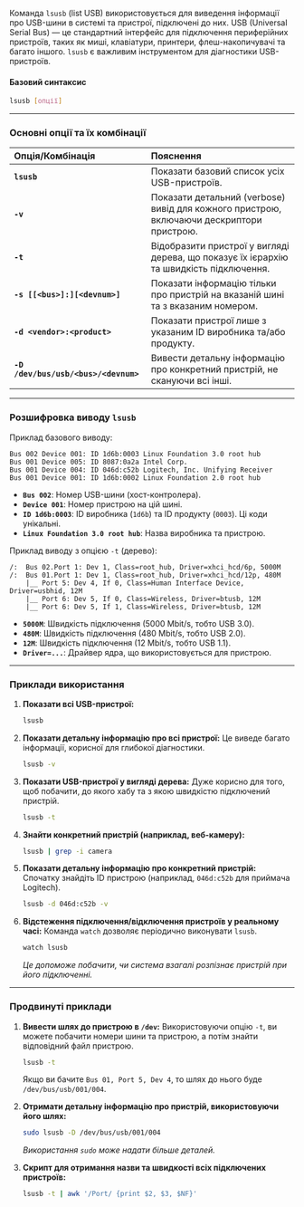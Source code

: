 Команда `lsusb` (list USB) використовується для виведення інформації про USB-шини в системі та пристрої, підключені до них. USB (Universal Serial Bus) — це стандартний інтерфейс для підключення периферійних пристроїв, таких як миші, клавіатури, принтери, флеш-накопичувачі та багато іншого. `lsusb` є важливим інструментом для діагностики USB-пристроїв.

#### **Базовий синтаксис**

```bash
lsusb [опції]
```

---

### **Основні опції та їх комбінації**

| Опція/Комбінація | Пояснення |
| :--- | :--- |
| **`lsusb`** | Показати базовий список усіх USB-пристроїв. |
| **`-v`** | Показати детальний (verbose) вивід для кожного пристрою, включаючи дескриптори пристрою. |
| **`-t`** | Відобразити пристрої у вигляді дерева, що показує їх ієрархію та швидкість підключення. |
| **`-s [[<bus>]:][<devnum>]`** | Показати інформацію тільки про пристрій на вказаній шині та з вказаним номером. |
| **`-d <vendor>:<product>`** | Показати пристрої лише з указаним ID виробника та/або продукту. |
| **`-D /dev/bus/usb/<bus>/<devnum>`** | Вивести детальну інформацію про конкретний пристрій, не скануючи всі інші. |

---

### **Розшифровка виводу `lsusb`**

Приклад базового виводу:
```
Bus 002 Device 001: ID 1d6b:0003 Linux Foundation 3.0 root hub
Bus 001 Device 005: ID 8087:0a2a Intel Corp.
Bus 001 Device 004: ID 046d:c52b Logitech, Inc. Unifying Receiver
Bus 001 Device 001: ID 1d6b:0002 Linux Foundation 2.0 root hub
```

*   **`Bus 002`**: Номер USB-шини (хост-контролера).
*   **`Device 001`**: Номер пристрою на цій шині.
*   **`ID 1d6b:0003`**: ID виробника (`1d6b`) та ID продукту (`0003`). Ці коди унікальні.
*   **`Linux Foundation 3.0 root hub`**: Назва виробника та пристрою.

Приклад виводу з опцією `-t` (дерево):
```
/:  Bus 02.Port 1: Dev 1, Class=root_hub, Driver=xhci_hcd/6p, 5000M
/:  Bus 01.Port 1: Dev 1, Class=root_hub, Driver=xhci_hcd/12p, 480M
    |__ Port 5: Dev 4, If 0, Class=Human Interface Device, Driver=usbhid, 12M
    |__ Port 6: Dev 5, If 0, Class=Wireless, Driver=btusb, 12M
    |__ Port 6: Dev 5, If 1, Class=Wireless, Driver=btusb, 12M
```
*   **`5000M`**: Швидкість підключення (5000 Mbit/s, тобто USB 3.0).
*   **`480M`**: Швидкість підключення (480 Mbit/s, тобто USB 2.0).
*   **`12M`**: Швидкість підключення (12 Mbit/s, тобто USB 1.1).
*   **`Driver=...`**: Драйвер ядра, що використовується для пристрою.

---

### **Приклади використання**

1.  **Показати всі USB-пристрої:**
    ```bash
    lsusb
    ```

2.  **Показати детальну інформацію про всі пристрої:**
    Це виведе багато інформації, корисної для глибокої діагностики.
    ```bash
    lsusb -v
    ```

3.  **Показати USB-пристрої у вигляді дерева:**
    Дуже корисно для того, щоб побачити, до якого хабу та з якою швидкістю підключений пристрій.
    ```bash
    lsusb -t
    ```

4.  **Знайти конкретний пристрій (наприклад, веб-камеру):**
    ```bash
    lsusb | grep -i camera
    ```

5.  **Показати детальну інформацію про конкретний пристрій:**
    Спочатку знайдіть ID пристрою (наприклад, `046d:c52b` для приймача Logitech).
    ```bash
    lsusb -d 046d:c52b -v
    ```

6.  **Відстеження підключення/відключення пристроїв у реальному часі:**
    Команда `watch` дозволяє періодично виконувати `lsusb`.
    ```bash
    watch lsusb
    ```
    *Це допоможе побачити, чи система взагалі розпізнає пристрій при його підключенні.*

---

### **Продвинуті приклади**

1.  **Вивести шлях до пристрою в `/dev`:**
    Використовуючи опцію `-t`, ви можете побачити номери шини та пристрою, а потім знайти відповідний файл пристрою.
    ```bash
    lsusb -t
    ```
    Якщо ви бачите `Bus 01, Port 5, Dev 4`, то шлях до нього буде `/dev/bus/usb/001/004`.

2.  **Отримати детальну інформацію про пристрій, використовуючи його шлях:**
    ```bash
    sudo lsusb -D /dev/bus/usb/001/004
    ```
    *Використання `sudo` може надати більше деталей.*

3.  **Скрипт для отримання назви та швидкості всіх підключених пристроїв:**
    ```bash
    lsusb -t | awk '/Port/ {print $2, $3, $NF}'
    ```
